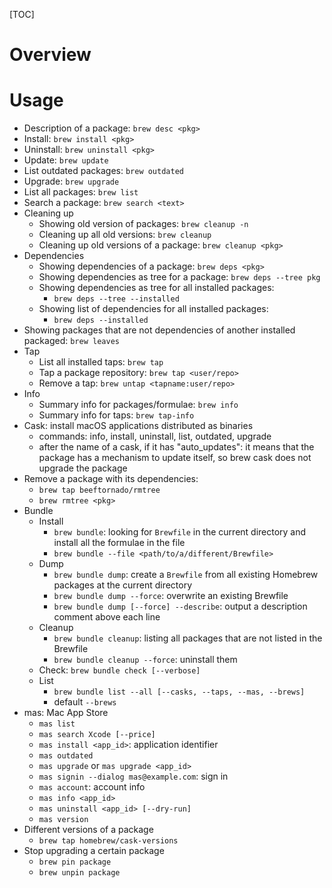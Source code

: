 [TOC]

# Overview

# Usage

- Description of a package: `brew desc <pkg>`
- Install: `brew install <pkg>`
- Uninstall: `brew uninstall <pkg>`
- Update: `brew update`
- List outdated packages: `brew outdated`
- Upgrade: `brew upgrade`
- List all packages: `brew list`
- Search a package: `brew search <text>`
- Cleaning up
    + Showing old version of packages: `brew cleanup -n`
    + Cleaning up all old versions: `brew cleanup`
    + Cleaning up old versions of a package: `brew cleanup <pkg>`
- Dependencies
    + Showing dependencies of a package: `brew deps <pkg>`
    + Showing dependencies as tree for a package: `brew deps --tree pkg`
    + Showing dependencies as tree for all installed packages:
        * `brew deps --tree --installed`
    + Showing list of dependencies for all installed packages:
        * `brew deps --installed`
- Showing packages that are not dependencies of another installed
  packaged: `brew leaves`
- Tap
    + List all installed taps: `brew tap`
    + Tap a package repository: `brew tap <user/repo>`
    + Remove a tap: `brew untap <tapname:user/repo>`
- Info
    + Summary info for packages/formulae: `brew info`
    + Summary info for taps: `brew tap-info`
- Cask: install macOS applications distributed as binaries
    + commands: info, install, uninstall, list, outdated, upgrade
    + after the name of a cask, if it has "auto_updates": it means that
      the package has a mechanism to update itself, so brew cask does
      not upgrade the package
- Remove a package with its dependencies:
    + `brew tap beeftornado/rmtree`
    + `brew rmtree <pkg>`
- Bundle
    + Install
        * `brew bundle`: looking for `Brewfile` in the current directory
          and install all the formulae in the file
        * `brew bundle --file <path/to/a/different/Brewfile>`
    + Dump
        * `brew bundle dump`: create a `Brewfile` from all existing
          Homebrew packages at the current directory
        * `brew bundle dump --force`: overwrite an existing Brewfile
        * `brew bundle dump [--force] --describe`: output a description
          comment above each line
    + Cleanup
        * `brew bundle cleanup`: listing all packages that are not
          listed in the Brewfile
        * `brew bundle cleanup --force`: uninstall them
    + Check: `brew bundle check [--verbose]`
    + List
        * `brew bundle list --all [--casks, --taps, --mas, --brews]`
        * default `--brews`
- mas: Mac App Store
    + `mas list`
    + `mas search Xcode [--price]`
    + `mas install <app_id>`: application identifier
    + `mas outdated`
    + `mas upgrade` or `mas upgrade <app_id>`
    + `mas signin --dialog mas@example.com`: sign in
    + `mas account`: account info
    + `mas info <app_id>`
    + `mas uninstall <app_id> [--dry-run]`
    + `mas version`
- Different versions of a package
    + `brew tap homebrew/cask-versions`
- Stop upgrading a certain package
    + `brew pin package`
    + `brew unpin package`
